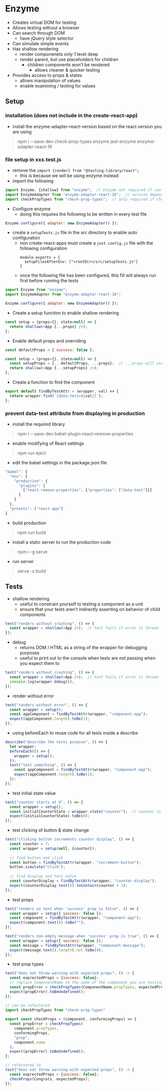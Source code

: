 # Enzyme
- Creates virtual DOM for testing
- Allows testing without a browser
- Can search through DOM
  - have jQuery style selector
- Can simulate simple events
- Has shallow rendering
  - render componenets only 1 level deep
  - render parent, but use placeholders for children
    - children components won't be rendered
      - allows cleaner & quicker testing
- Provides access to props & states
  - allows manipulation of values
  - enable examining / testing for values
## Setup
### installation (does not include in the create-react-app)
- install the enzyme-adapter-react-version based on the react version you are using
> npm i --save-dev check-prop-types enzyme jest-enzyme enzyme-adapter-react-16 
### file setup in xxx.test.js
- remove the ```import {render} from "@testing-library/react";```
  - this is because we will be using enzyme instead
- import the following
```javascript
import Enzyme, {shallow} from "enzyme";  // Enzyme not required if configured in setupTests.js
import EnzymeAdapter from "enzyme-adapter-react-16";  // version depends on react version, only required if setupTests.js is not created
import checkPropTypes from "check-prop-types";  // only required if checking prop types
```
- Configure enzyme
  - doing this requires the following to be written in every test file
```javascript
Enzyme.configure({ adapter: new EnzymeAdapter() });
```
- create a ```setupTests.js``` file in the src directory to enable auto configuration
  - non create-react-apps must create a ```jest.config.js``` file with the following configuration
    ```
    module.exports = {
      setupFilesAfterEnv: ["<rootDir>/src/setupTests.js"]
    }
    ```
  - once the following file has been configured, this fill will always run first before running the tests
```javascript
import Enzyme from "enzyme";
import EnzymeAdapter from "enzyme-adapter-react-16";

Enzyme.configure({ adapter: new EnzymeAdapter() });
```
- Create a setup function to enable shallow rendering
```javascript
const setup = (props={}, state=null) => {
  return shallow(<App {...props} />);
};
```
- Enable default props and overriding
```javascript
const defaultProps = { success: false };

const setup = (props={}, state=null) => {
  const setupProps = {...defaultProps, ...props};  // ...props will overwrite defaultProps
  return shallow(<App {...setupProps} />);
};
```
- Create a function to find the component
```javascript
export default findByTestAttr = (wrapper, val) => {
  return wrapper.find(`[data-test=${val}]`);
};
```
### prevent data-test attribute from displaying in production
- install the required library
> npm i --save-dev babel-plugin-react-remove-properties
- enable modifying of React settings
> npm run eject
- edit the babel settings in the package.json file
```javascript
"babel": {
  "env": {
    "production": {
      "plugins": [
        ["react-remove-properties", {"properties": ["data-test"]}]
      ]
    }
  },
  "presets": ["react-app"]
}
```
- build production
> npm run build
- install a static server to run the production code
> npm i -g serve
- run server
> serve -s build
## Tests
- shallow rendering
  - useful to constrain yourself to testing a component as a unit
  - ensure that your tests aren't indirectly asserting on behavior of child components
```javascript
test("renders without crashing", () => {
  const wrapper = shallow(<App />);  // test fails if error is thrown
});
```
- debug
  - returns DOM / HTML as a string of the wrapper for debugging purposes
  - useful to print out to the console when tests are not passing when you expect them to
```javascript
test("renders without crashing", () => {
  const wrapper = shallow(<App />);  // test fails if error is thrown
  console.log(wrapper.debug());
});
```
- render without error
```javascript
test("renders without error", () => {
  const wrapper = setup();
  const appComponent = findByTestAttr(wrapper, "component-app");
  expect(appComponent.length).toBe(1);
});
```
- using beforeEach to reuse code for all tests inside a describe
```javascript
describe("describe the tests purpose", () => {
  let wrapper;
  beforeEach(() => {
    wrapper = setup();
  });
  test("test something", () => {
    const appComponent = findByTestAttr(wrapper, "component-app");
    expect(appComponent.length).toBe(1);
  });
});
```
- test initial state value
```javascript
test("counter starts at 0", () => {
  const wrapper = setup();
  const initialCounterState = wrapper.state("counter");  // counter is the variable in the state
  expect(initialCounterState).toBe(0);
});
```
- test clicking of button & state change
```javascript
test("clicking button increments counter display", () => {
  const counter = 7;
  const wrapper = setup(null, {counter});
  
  // find button and click
  const button = findByTestAttr(wrapper, "increment-button");
  button.simulate("click");
  
  // find display and test value
  const counterDisplay = findByTestAttr(wrapper, "counter-display");
  expect(counterDisplay.text()).toContain(counter + 1);
});
```
- test props
```javascript
test("renders no text when 'success' prop is false", () => {
  const wrapper = setup({ success: false });
  const component = findByTestAttr(wrapper, "component-app");
  expect(component.text()).toBe("");
});

test("renders non-empty message when 'success' prop is true", () => {
  const wrapper = setup({ success: false });
  const message = findByTestAttr(wrapper, "component-message");
  expect(message.text().length).not.toBe(0);
});
```
- test prop types
```javascript
test("does not throw warning with expected props", () -> {
  const exprectedProps = {success: false};
  // replace ComponentName to the name of the component you are testing
  const propError = checkPropTypes(ComponentName.propTypes, expectedProps, "prop", ComponentName.name);
  expect(propError).toBeUndefined();
});
```
```javascript
// can be refactored
import checkPropTypes from "check-prop-types"
  
export const checkProps = (component, conformingProps) => {
  const propError = checkPropTypes(
    component.propTypes,
    conformingProps,
    "prop",
    component.name
  );
  expect(propError).toBeUndefined();
};
```
```javascript
// refactored to
test("does not throw warning with expected props", () -> {
  const exprectedProps = {success: false};
  checkProps(Congrats, expectedProps);
});
```
